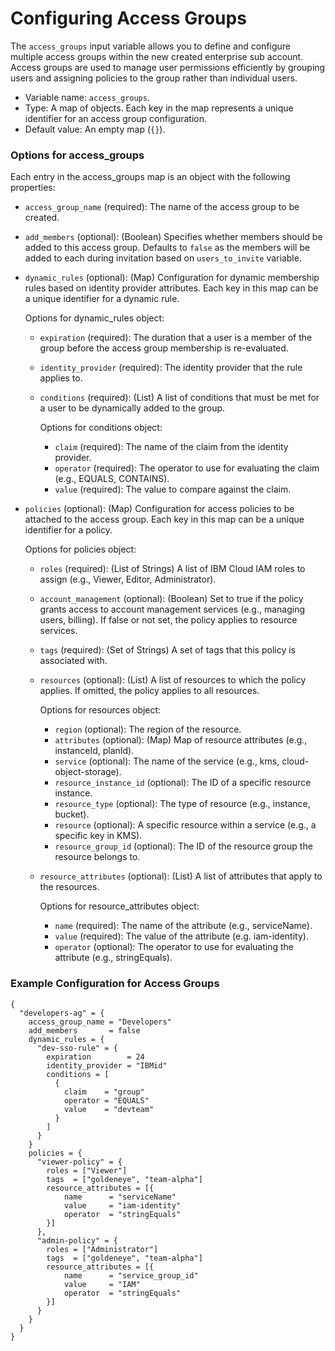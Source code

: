 # Configuring Access Groups

The `access_groups` input variable allows you to define and configure multiple access groups within the new created enterprise sub account. Access groups are used to manage user permissions efficiently by grouping users and assigning policies to the group rather than individual users.

- Variable name: `access_groups`.
- Type: A map of objects. Each key in the map represents a unique identifier for an access group configuration.
- Default value: An empty map (`{}`).

### Options for access_groups

Each entry in the access_groups map is an object with the following properties:

- `access_group_name` (required): The name of the access group to be created.
- `add_members` (optional): (Boolean) Specifies whether members should be added to this access group. Defaults to `false` as the members will be added to each during invitation based on `users_to_invite` variable.
 - `dynamic_rules` (optional): (Map) Configuration for dynamic membership rules based on identity provider attributes. Each key in this map can be a unique identifier for a dynamic rule.

   Options for dynamic_rules object:
   - `expiration` (required): The duration that a user is a member of the group before the access group membership is re-evaluated.
   - `identity_provider` (required): The identity provider that the rule applies to.
   - `conditions` (required): (List) A list of conditions that must be met for a user to be dynamically added to the group.

     Options for conditions object:
     - `claim` (required): The name of the claim from the identity provider.
     - `operator` (required): The operator to use for evaluating the claim (e.g., EQUALS, CONTAINS).
     - `value` (required): The value to compare against the claim.
- `policies` (optional): (Map) Configuration for access policies to be attached to the access group. Each key in this map can be a unique identifier for a policy.

  Options for policies object:
  - `roles` (required): (List of Strings) A list of IBM Cloud IAM roles to assign (e.g., Viewer, Editor, Administrator).
  - `account_management` (optional): (Boolean) Set to true if the policy grants access to account management services (e.g., managing users, billing). If false or not set, the policy applies to resource services.
  - `tags` (required): (Set of Strings) A set of tags that this policy is associated with.
  - `resources` (optional): (List) A list of resources to which the policy applies. If omitted, the policy applies to all resources.

    Options for resources object:
    - `region` (optional): The region of the resource.
    - `attributes` (optional): (Map) Map of resource attributes (e.g., instanceId, planId).
    - `service` (optional): The name of the service (e.g., kms, cloud-object-storage).
    - `resource_instance_id` (optional): The ID of a specific resource instance.
    - `resource_type` (optional): The type of resource (e.g., instance, bucket).
    - `resource` (optional): A specific resource within a service (e.g., a specific key in KMS).
    - `resource_group_id` (optional): The ID of the resource group the resource belongs to.
  - `resource_attributes` (optional): (List) A list of attributes that apply to the resources.

    Options for resource_attributes object:
    - `name` (required): The name of the attribute (e.g., serviceName).
    - `value` (required): The value of the attribute (e.g. iam-identity).
    - `operator` (optional): The operator to use for evaluating the attribute (e.g., stringEquals).

### Example Configuration for Access Groups

```hcl
{
  "developers-ag" = {
    access_group_name = "Developers"
    add_members       = false
    dynamic_rules = {
      "dev-sso-rule" = {
        expiration        = 24
        identity_provider = "IBMid"
        conditions = [
          {
            claim    = "group"
            operator = "EQUALS"
            value    = "devteam"
          }
        ]
      }
    }
    policies = {
      "viewer-policy" = {
        roles = ["Viewer"]
        tags  = ["goldeneye", "team-alpha"]
        resource_attributes = [{
            name      = "serviceName"
            value     = "iam-identity"
            operator  = "stringEquals"
        }]
      },
      "admin-policy" = {
        roles = ["Administrator"]
        tags  = ["goldeneye", "team-alpha"]
        resource_attributes = [{
            name      = "service_group_id"
            value     = "IAM"
            operator  = "stringEquals"
        }]
      }
    }
  }
}
```
